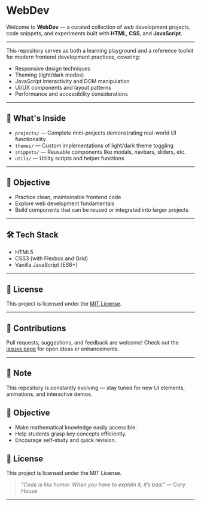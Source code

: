 # WebDev

Welcome to **WebDev** — a curated collection of web development projects, code snippets, and experiments built with **HTML**, **CSS**, and **JavaScript**.
***

This repository serves as both a learning playground and a reference toolkit for modern frontend development practices, covering:

- Responsive design techniques
- Theming (light/dark modes)
- JavaScript interactivity and DOM manipulation
- UI/UX components and layout patterns
- Performance and accessibility considerations

---

## 🚀 What's Inside
- `projects/` — Complete mini-projects demonstrating real-world UI functionality
- `themes/` — Custom implementations of light/dark theme toggling
- `snippets/` — Reusable components like modals, navbars, sliders, etc.
- `utils/` — Utility scripts and helper functions

---

## 🎯 Objective
- Practice clean, maintainable frontend code
- Explore web development fundamentals
- Build components that can be reused or integrated into larger projects

---

## 🛠️ Tech Stack
- HTML5
- CSS3 (with Flexbox and Grid)
- Vanilla JavaScript (ES6+)

---

## 📜 License
This project is licensed under the [MIT License](LICENSE).

---

## 🤝 Contributions
Pull requests, suggestions, and feedback are welcome! Check out the [issues page](https://github.com/mngugi/WebDev/issues) for open ideas or enhancements.

---

## 📌 Note
This repository is constantly evolving — stay tuned for new UI elements, animations, and interactive demos.

## 🎯 Objective
- Make mathematical knowledge easily accessible.
- Help students grasp key concepts efficiently.
- Encourage self-study and quick revision.

## 📜 License
This project is licensed under the MIT License.


> *"Code is like humor. When you have to explain it, it’s bad."* — Cory House
***

